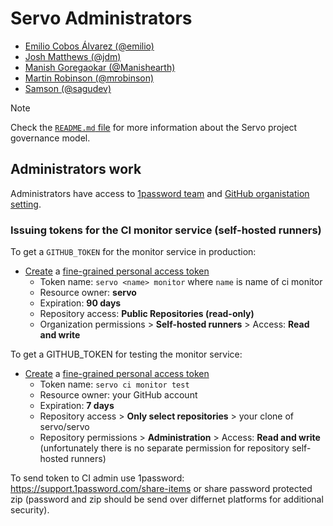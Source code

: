 # Servo Administrators

- [Emilio Cobos Álvarez (@emilio)](https://github.com/emilio)
- [Josh Matthews (@jdm)](https://github.com/jdm)
- [Manish Goregaokar (@Manishearth)](https://github.com/Manishearth)
- [Martin Robinson (@mrobinson)](https://github.com/mrobinson)
- [Samson (@sagudev)](https://github.com/sagudev)

> [!NOTE]
> Check the [`README.md` file](README.md) for more information about the Servo project governance model.

## Administrators work

Administrators have access to [1password team](https://servo-team.1password.com) and [GitHub organistation setting](https://github.com/organizations/servo/settings/profile).

### Issuing tokens for the CI monitor service (self-hosted runners)

To get a `GITHUB_TOKEN` for the monitor service in production:

- [Create](https://docs.github.com/en/authentication/keeping-your-account-and-data-secure/managing-your-personal-access-tokens) a [fine-grained personal access token](https://github.com/settings/personal-access-tokens/new)
    - Token name: `servo <name> monitor` where `name` is name of ci monitor
    - Resource owner: **servo**
    - Expiration: **90 days**
    - Repository access: **Public Repositories (read-only)**
    - Organization permissions > **Self-hosted runners** > Access: **Read and write**

To get a GITHUB_TOKEN for testing the monitor service:

- [Create](https://docs.github.com/en/authentication/keeping-your-account-and-data-secure/managing-your-personal-access-tokens) a [fine-grained personal access token](https://github.com/settings/personal-access-tokens/new)
    - Token name: `servo ci monitor test`
    - Resource owner: your GitHub account
    - Expiration: **7 days**
    - Repository access > **Only select repositories** > your clone of servo/servo
    - Repository permissions > **Administration** > Access: **Read and write** (unfortunately there is no separate permission for repository self-hosted runners)
 
To send token to CI admin use 1password: <https://support.1password.com/share-items> or share password protected zip (password and zip should be send over differnet platforms for additional security).
